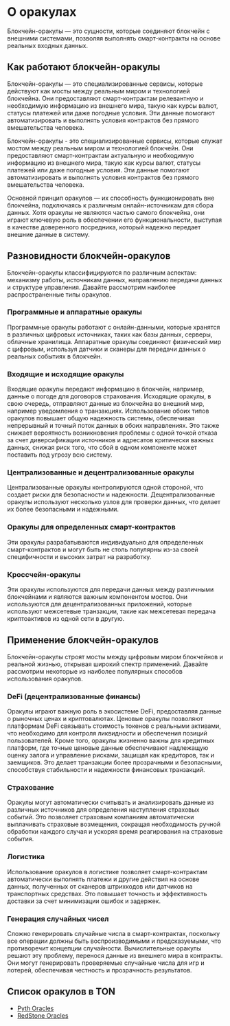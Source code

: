 # О оракулах

Блокчейн-оракулы — это сущности, которые соединяют блокчейн с внешними системами, позволяя выполнять смарт-контракты на основе реальных входных данных.

## Как работают блокчейн-оракулы

Блокчейн-оракулы — это специализированные сервисы, которые действуют как мосты между реальным миром и технологией блокчейна. Они предоставляют смарт-контрактам релевантную и необходимую информацию из внешнего мира, такую ​​как курсы валют, статусы платежей или даже погодные условия. Эти данные помогают автоматизировать и выполнять условия контрактов без прямого вмешательства человека.

Блокчейн-оракулы - это специализированные сервисы, которые служат мостом между реальным миром и технологией блокчейн. Они предоставляют смарт-контрактам актуальную и необходимую информацию из внешнего мира, такую как курсы валют, статусы платежей или даже погодные условия. Эти данные помогают автоматизировать и выполнять условия контрактов без прямого вмешательства человека.

Основной принцип оракулов — их способность функционировать вне блокчейна, подключаясь к различным онлайн-источникам для сбора данных. Хотя оракулы не являются частью самого блокчейна, они играют ключевую роль в обеспечении его функциональности, выступая в качестве доверенного посредника, который надежно передает внешние данные в систему.

## Разновидности блокчейн-оракулов

Блокчейн-оракулы классифицируются по различным аспектам: механизму работы, источникам данных, направлению передачи данных и структуре управления. Давайте рассмотрим наиболее распространенные типы оракулов.

### Программные и аппаратные оракулы

Программные оракулы работают с онлайн-данными, которые хранятся в различных цифровых источниках, таких как базы данных, серверы, облачные хранилища. Аппаратные оракулы соединяют физический мир с цифровым, используя датчики и сканеры для передачи данных о реальных событиях в блокчейн.

### Входящие и исходящие оракулы

Входящие оракулы передают информацию в блокчейн, например, данные о погоде для договоров страхования. Исходящие оракулы, в свою очередь, отправляют данные из блокчейна во внешний мир, например уведомления о транзакциях. Использование обоих типов оракулов повышает общую надежность системы, обеспечивая непрерывный и точный поток данных в обоих направлениях. Это также снижает вероятность возникновения проблемы с одной точкой отказа за счет диверсификации источников и адресатов критически важных данных, снижая риск того, что сбой в одном компоненте может поставить под угрозу всю систему.

### Централизованные и децентрализованные оракулы

Централизованные оракулы контролируются одной стороной, что создает риски для безопасности и надежности. Децентрализованные оракулы используют несколько узлов для проверки данных, что делает их более безопасными и надежными.

### Оракулы для определенных смарт-контрактов

Эти оракулы разрабатываются индивидуально для определенных смарт-контрактов и могут быть не столь популярны из-за своей специфичности и высоких затрат на разработку.

### Кроссчейн-оракулы

Эти оракулы используются для передачи данных между различными блокчейнами и являются важным компонентом мостов. Они используются для децентрализованных приложений, которые используют межсетевые транзакции, такие как межсетевая передача криптоактивов из одной сети в другую.

## Применение блокчейн-оракулов

Блокчейн-оракулы строят мосты между цифровым миром блокчейнов и реальной жизнью, открывая широкий спектр применений. Давайте рассмотрим некоторые из наиболее популярных способов использования оракулов.

### DeFi (децентрализованные финансы)

Оракулы играют важную роль в экосистеме DeFi, предоставляя данные о рыночных ценах и криптовалютах. Ценовые оракулы позволяют платформам DeFi связывать стоимость токенов с реальными активами, что необходимо для контроля ликвидности и обеспечения позиций пользователей. Кроме того, оракулы жизненно важны для кредитных платформ, где точные ценовые данные обеспечивают надлежащую оценку залога и управление рисками, защищая как кредиторов, так и заемщиков. Это делает транзакции более прозрачными и безопасными, способствуя стабильности и надежности финансовых транзакций.

### Страхование

Оракулы могут автоматически считывать и анализировать данные из различных источников для определения наступления страховых событий. Это позволяет страховым компаниям автоматически выплачивать страховые возмещения, сокращая необходимость ручной обработки каждого случая и ускоряя время реагирования на страховые события.

### Логистика

Использование оракулов в логистике позволяет смарт-контрактам автоматически выполнять платежи и другие действия на основе данных, полученных от сканеров штрихкодов или датчиков на транспортных средствах. Это повышает точность и эффективность доставки за счет минимизации ошибок и задержек.

### Генерация случайных чисел

Сложно генерировать случайные числа в смарт-контрактах, поскольку все операции должны быть воспроизводимыми и предсказуемыми, что противоречит концепции случайности. Вычислительные оракулы решают эту проблему, перенося данные из внешнего мира в контракты. Они могут генерировать проверяемые случайные числа для игр и лотерей, обеспечивая честность и прозрачность результатов.

## Список оракулов в TON

- [Pyth Oracles](/v3/documentation/dapps/oracles/pyth)
- [RedStone Oracles](/v3/documentation/dapps/oracles/red_stone)


